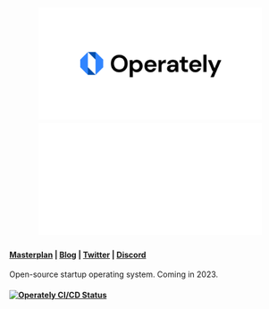 <h1 align="center">
  <img width="400" src="/docs/images/logo-white.svg#gh-light-mode-only" alt="operately">
  <img width="400" src="/docs/images/logo-black.svg#gh-dark-mode-only" alt="operately">
</h1>



<h4>
  <a href="https://operately.com/">Masterplan</a> |
  <a href="https://discord.gg/RWWMGwjM">Blog</a> |
  <a href="https://twitter.com/operately">Twitter</a> |
  <a href="https://blog.operately.com/">Discord</a>
</h4>

<p>Open-source startup operating system. Coming in 2023.</p>

<h4>
  <a href="https://operately.semaphoreci.com/projects/operately">
    <img src="https://operately.semaphoreci.com/badges/operately/branches/main.svg?style=shields" alt="Operately CI/CD Status" />
  </a>
</h4>
